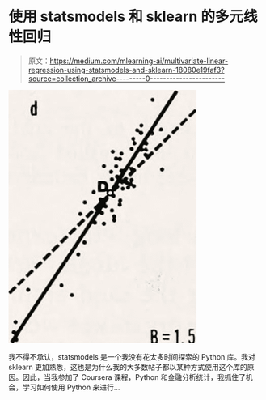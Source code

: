 # 使用 statsmodels 和 sklearn 的多元线性回归

> 原文：<https://medium.com/mlearning-ai/multivariate-linear-regression-using-statsmodels-and-sklearn-18080e19faf3?source=collection_archive---------0----------------------->

![](img/1d181811443b45105466f4f5941728a5.png)

我不得不承认，statsmodels 是一个我没有花太多时间探索的 Python 库。我对 sklearn 更加熟悉，这也是为什么我的大多数帖子都以某种方式使用这个库的原因。因此，当我参加了 Coursera 课程，Python 和金融分析统计，我抓住了机会，学习如何使用 Python 来进行…